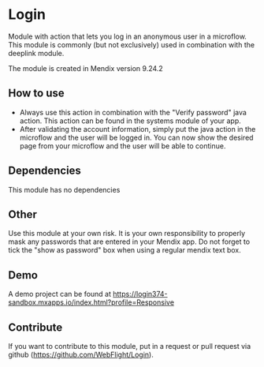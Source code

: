 # Login
Module with action that lets you log in an anonymous user in a microflow.
This module is commonly (but not exclusively) used in combination with the deeplink module.

The module is created in Mendix version 9.24.2

## How to use

- Always use this action in combination with the "Verify password" java action. This action can be found in the systems module of your app.
- After validating the account information, simply put the java action in the microflow and the user will be logged in. You can now show the desired page from your microflow and the user will be able to continue.

## Dependencies
This module has no dependencies

## Other
Use this module at your own risk. It is your own responsibility to properly mask any passwords that are entered in your Mendix app. Do not forget to tick the "show as password" box when using a regular mendix text box.

## Demo
A demo project can be found at https://login374-sandbox.mxapps.io/index.html?profile=Responsive

## Contribute
If you want to contribute to this module, put in a request or pull request via github (https://github.com/WebFlight/Login).